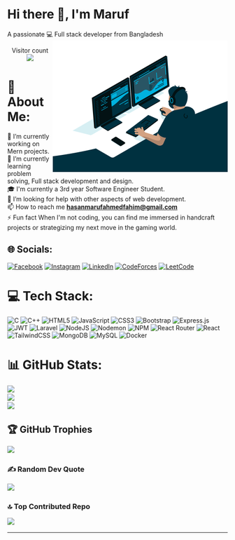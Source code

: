 # Hi there 👋, I'm Maruf
A passionate 💻 Full stack developer from Bangladesh
<img align="right" width="400" src="https://github.com/Hasan-Maruf-Ahmed/Hasan-Maruf-Ahmed/blob/main/coding.gif" alt="hasan-maruf-ahmed" />

<p align="center"> 
  Visitor count<br>
  <img src="https://profile-counter.glitch.me/Hasan-Maruf-Ahmed/count.svg" />
</p>


# 💫 About Me:
🔭 I’m currently working on Mern projects.<br>🌱 I’m currently learning problem solving, Full stack development and design.<br>🎓 I'm currently a 3rd year Software Engineer Student.<br>🤝 I’m looking for help with other aspects of web development.<br>📫 How to reach me **hasanmarufahmedfahim@gmail.com**<br>⚡ Fun fact When I'm not coding, you can find me immersed in handcraft projects or strategizing my next move in the gaming world.<br>


## 🌐 Socials:
[![Facebook](https://img.shields.io/badge/Facebook-%231877F2.svg?logo=Facebook&logoColor=white)](https://www.facebook.com/hasanmarufahmed.fahim/) [![Instagram](https://img.shields.io/badge/Instagram-%23E4405F.svg?logo=Instagram&logoColor=white)](https://www.instagram.com/hasanmarufahmed/) [![LinkedIn](https://img.shields.io/badge/LinkedIn-%230077B5.svg?logo=linkedin&logoColor=white)](https://www.linkedin.com/in/hasan-maruf-ahmed-fahim-431408203/) [![CodeForces](https://img.shields.io/badge/CodeForces-0C356A?logo=codeforces&logoColor=white)](https://codeforces.com/profile/Hasan_Maruf_Ahmed_Fahim) [![LeetCode](https://img.shields.io/badge/LeetCode-E36414?logo=leetcode&logoColor=white)
](https://leetcode.com/Hasan_Maruf_Ahmed/)

# 💻 Tech Stack:
![C](https://img.shields.io/badge/c-%2300599C.svg?style=flat&logo=c&logoColor=white) ![C++](https://img.shields.io/badge/c++-%2300599C.svg?style=flat&logo=c%2B%2B&logoColor=white) ![HTML5](https://img.shields.io/badge/html5-%23E34F26.svg?style=flat&logo=html5&logoColor=white) ![JavaScript](https://img.shields.io/badge/javascript-%23323330.svg?style=flat&logo=javascript&logoColor=%23F7DF1E) ![CSS3](https://img.shields.io/badge/css3-%231572B6.svg?style=flat&logo=css3&logoColor=white) ![Bootstrap](https://img.shields.io/badge/bootstrap-%238511FA.svg?style=flat&logo=bootstrap&logoColor=white) ![Express.js](https://img.shields.io/badge/express.js-%23404d59.svg?style=flat&logo=express&logoColor=%2361DAFB) ![JWT](https://img.shields.io/badge/JWT-black?style=flat&logo=JSON%20web%20tokens) ![Laravel](https://img.shields.io/badge/laravel-%23FF2D20.svg?style=flat&logo=laravel&logoColor=white) ![NodeJS](https://img.shields.io/badge/node.js-6DA55F?style=flat&logo=node.js&logoColor=white) ![Nodemon](https://img.shields.io/badge/NODEMON-%23323330.svg?style=flat&logo=nodemon&logoColor=%BBDEAD) ![NPM](https://img.shields.io/badge/NPM-%23CB3837.svg?style=flat&logo=npm&logoColor=white) ![React Router](https://img.shields.io/badge/React_Router-CA4245?style=flat&logo=react-router&logoColor=white) ![React](https://img.shields.io/badge/react-%2320232a.svg?style=flat&logo=react&logoColor=%2361DAFB) ![TailwindCSS](https://img.shields.io/badge/tailwindcss-%2338B2AC.svg?style=flat&logo=tailwind-css&logoColor=white) ![MongoDB](https://img.shields.io/badge/MongoDB-%234ea94b.svg?style=flat&logo=mongodb&logoColor=white) ![MySQL](https://img.shields.io/badge/mysql-%2300000f.svg?style=flat&logo=mysql&logoColor=white) ![Docker](https://img.shields.io/badge/docker-%230db7ed.svg?style=flat&logo=docker&logoColor=white)
# 📊 GitHub Stats:
![](https://github-readme-stats.vercel.app/api?username=Hasan-Maruf-Ahmed&theme=radical&hide_border=true&include_all_commits=false&count_private=true)<br/>
![](https://github-readme-streak-stats.herokuapp.com/?user=Hasan-Maruf-Ahmed&theme=radical&hide_border=true)<br/>
![](https://github-readme-stats.vercel.app/api/top-langs/?username=Hasan-Maruf-Ahmed&theme=radical&hide_border=true&include_all_commits=false&count_private=true&layout=compact)

## 🏆 GitHub Trophies
![](https://github-profile-trophy.vercel.app/?username=Hasan-Maruf-Ahmed&theme=radical&no-frame=true&no-bg=false&margin-w=4)

### ✍️ Random Dev Quote
![](https://quotes-github-readme.vercel.app/api?type=horizontal&theme=radical)

### 🔝 Top Contributed Repo
![](https://github-contributor-stats.vercel.app/api?username=Hasan-Maruf-Ahmed&limit=5&theme=dark&combine_all_yearly_contributions=true)

---

<!-- Proudly created with GPRM ( https://gprm.itsvg.in ) -->
